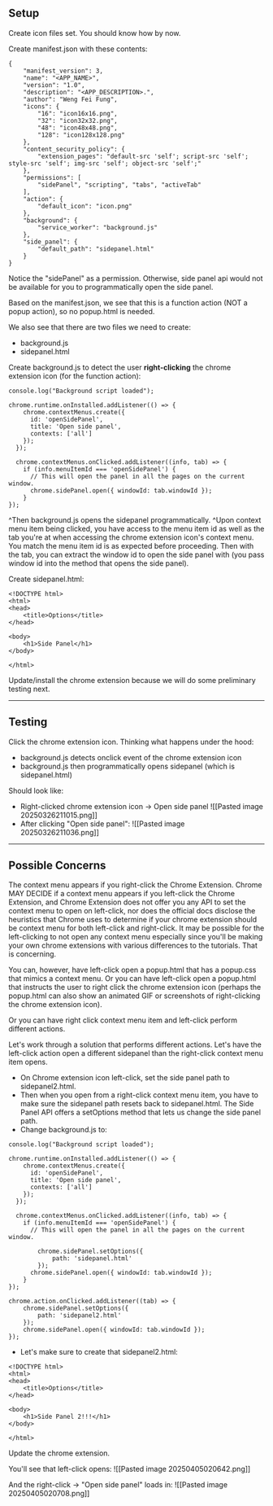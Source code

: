 ## Setup

Create icon files set. You should know how by now.

Create manifest.json with these contents:
```
{  
    "manifest_version": 3,  
    "name": "<APP_NAME>",  
    "version": "1.0",  
    "description": "<APP_DESCRIPTION>.",  
    "author": "Weng Fei Fung",
    "icons": {  
        "16": "icon16x16.png",  
        "32": "icon32x32.png",  
        "48": "icon48x48.png",  
        "128": "icon128x128.png"  
    },
    "content_security_policy": {  
        "extension_pages": "default-src 'self'; script-src 'self'; style-src 'self'; img-src 'self'; object-src 'self';"
    },
    "permissions": [
        "sidePanel", "scripting", "tabs", "activeTab"
    ],
    "action": {  
        "default_icon": "icon.png"
    },
	"background": {
	    "service_worker": "background.js"
    },
    "side_panel": {
        "default_path": "sidepanel.html"
    }
}
```

Notice the "sidePanel" as a permission. Otherwise, side panel api would not be available for you to programmatically open the side panel.

Based on the manifest.json, we see that this is a function action (NOT a popup action), so no popup.html is needed.

We also see that there are two files we need to create:
- background.js
- sidepanel.html

Create background.js to detect the user **right-clicking** the chrome extension icon (for the function action):
```
console.log("Background script loaded");

chrome.runtime.onInstalled.addListener(() => {
    chrome.contextMenus.create({
      id: 'openSidePanel',
      title: 'Open side panel',
      contexts: ['all']
    });
  });
  
  chrome.contextMenus.onClicked.addListener((info, tab) => {
    if (info.menuItemId === 'openSidePanel') {
      // This will open the panel in all the pages on the current window.
      chrome.sidePanel.open({ windowId: tab.windowId });
    }
});
```

^Then background.js opens the sidepanel programmatically.
^Upon context menu item being clicked, you have access to the menu item id as well as the tab you're at when accessing the chrome extension icon's context menu. You match the menu item id is as expected before proceeding. Then with the tab, you can extract the window id to open the side panel with (you pass window id into the method that opens the side panel).


Create sidepanel.html:
```
<!DOCTYPE html>
<html>
<head>
    <title>Options</title>
</head>

<body>
    <h1>Side Panel</h1>
</body>

</html>
```

Update/install the chrome extension because we will do some preliminary testing next.

---

## Testing

Click the chrome extension icon. Thinking what happens under the hood:
- background.js detects onclick event of the chrome extension icon
- background.js then programmatically opens sidepanel (which is sidepanel.html)

Should look like:
- Right-clicked chrome extension icon -> Open side panel
  ![[Pasted image 20250326211015.png]]
- After clicking "Open side panel":
  ![[Pasted image 20250326211036.png]]


---

## Possible Concerns

The context menu appears if you right-click the Chrome Extension. Chrome MAY DECIDE if a context menu appears if you left-click the Chrome Extension, and Chrome Extension does not offer you any API to set the context menu to open on left-click, nor does the official docs disclose the heuristics that Chrome uses to determine if your chrome extension should be context menu for both left-click and right-click. It may be possible for the left-clicking to not open any context menu especially since you'll be making your own chrome extensions with various differences to the tutorials. That is concerning. 

You can, however, have left-click open a popup.html that has a popup.css that mimics a context menu. Or you can have left-click open a popup.html that instructs the user to right click the chrome extension icon (perhaps the popup.html can also show an animated GIF or screenshots of right-clicking the chrome extension icon).

Or you can have right click context menu item and left-click perform different actions.

Let's work through a solution that performs different actions. Let's have the left-click action  open a different sidepanel than the right-click context menu item opens. 
- On Chrome extension icon left-click, set the side panel path to sidepanel2.html. 
- Then when you open from a right-click context menu item, you have to make sure the sidepanel path resets back to sidepanel.html. The Side Panel API offers a setOptions method that lets us change the side panel path.
- Change background.js to:
```
console.log("Background script loaded");

chrome.runtime.onInstalled.addListener(() => {
    chrome.contextMenus.create({
      id: 'openSidePanel',
      title: 'Open side panel',
      contexts: ['all']
    });
  });
  
  chrome.contextMenus.onClicked.addListener((info, tab) => {
    if (info.menuItemId === 'openSidePanel') {
      // This will open the panel in all the pages on the current window.

	    chrome.sidePanel.setOptions({
	        path: 'sidepanel.html'
	    });
      chrome.sidePanel.open({ windowId: tab.windowId });
    }
});

chrome.action.onClicked.addListener((tab) => {
    chrome.sidePanel.setOptions({
        path: 'sidepanel2.html'
    });
    chrome.sidePanel.open({ windowId: tab.windowId });
});
```

- Let's make sure to create that sidepanel2.html:
```
<!DOCTYPE html>
<html>
<head>
    <title>Options</title>
</head>

<body>
    <h1>Side Panel 2!!!</h1>
</body>

</html>
```

Update the chrome extension. 

You'll see that left-click opens:
![[Pasted image 20250405020642.png]]

And the right-click -> "Open side panel" loads in:
![[Pasted image 20250405020708.png]]
